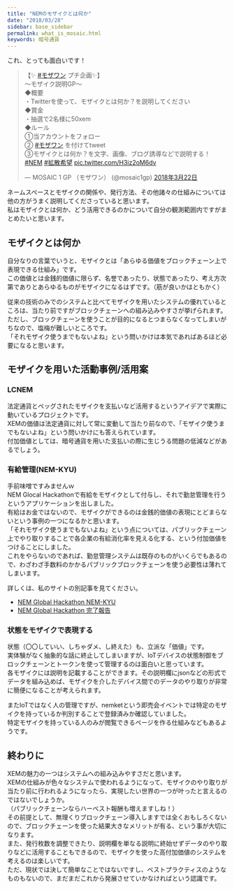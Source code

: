 ```yaml
---
title: "NEMのモザイクとは何か"
date: "2018/03/28"
sidebar: base_sidebar
permalink: what_is_mosaic.html
keywords: 暗号通貨
---
```


これ、とっても面白いです！  

<blockquote class="twitter-tweet" data-lang="ja"><p lang="ja" dir="ltr">【✨ <a href="https://twitter.com/hashtag/%E3%83%A2%E3%82%B6%E3%83%AF%E3%83%B3?src=hash&amp;ref_src=twsrc%5Etfw">#モザワン</a> プチ企画✨】<br>〜モザイク説明GP〜<br>◆概要<br>・Twitterを使って、モザイクとは何か？を説明してください<br>◆賞金<br>・抽選で2名様に50xem<br>◆ルール<br>①当アカウントをフォロー<br>② <a href="https://twitter.com/hashtag/%E3%83%A2%E3%82%B6%E3%83%AF%E3%83%B3?src=hash&amp;ref_src=twsrc%5Etfw">#モザワン</a> を付けてtweet<br>③モザイクとは何か？を文字、画像、ブログ誘導などで説明する！<a href="https://twitter.com/hashtag/NEM?src=hash&amp;ref_src=twsrc%5Etfw">#NEM</a> <a href="https://twitter.com/hashtag/%E6%8B%A1%E6%95%A3%E5%B8%8C%E6%9C%9B?src=hash&amp;ref_src=twsrc%5Etfw">#拡散希望</a> <a href="https://t.co/H3iz2oM6dv">pic.twitter.com/H3iz2oM6dv</a></p>&mdash; MOSAIC 1 GP （モザワン） (@mosaic1gp) <a href="https://twitter.com/mosaic1gp/status/976769491622178816?ref_src=twsrc%5Etfw">2018年3月22日</a></blockquote>
<script async src="https://platform.twitter.com/widgets.js" charset="utf-8"></script>


ネームスペースとモザイクの関係や、発行方法、その他諸々の仕組みについては他の方がうまく説明してくださっていると思います。  
私はモザイクとは何か、どう活用できるのかについて自分の観測範囲内ですがまとめたいと思います。  


## モザイクとは何か

自分なりの言葉でいうと、モザイクとは「あらゆる価値をブロックチェーン上で表現できる仕組み」です。  
この価値とは金銭的価値に限らず、名誉であったり、状態であったり、考え方次第でありとあらゆるものがモザイクになるはずです。（筋が良いかはともかく）  

従来の技術のみでのシステムと比べてモザイクを用いたシステムの優れているところは、当たり前ですがブロックチェーンへの組み込みやすさが挙げられます。  
ただし、ブロックチェーンを使うことが目的になるとつまらなくなってしまいがちなので、塩梅が難しいところです。  
「それモザイク使うまでもないよね」という問いかけは本気であればあるほど必要になると思います。  


## モザイクを用いた活動事例/活用案

### LCNEM
法定通貨とペッグされたモザイクを支払いなど活用するというアイデアで実際に動いているプロジェクトです。  
XEMの価値は法定通貨に対して常に変動して当たり前なので、「モザイク使うまでもないよね」という問いかけにも答えられています。  
付加価値としては、暗号通貨を用いた支払いの際に生じうる問題の低減などがあるでしょう。  

### 有給管理(NEM-KYU)
手前味噌ですみませんｗ  
NEM Glocal Hackathonで有給をモザイクとして付与し、それで勤怠管理を行うというアプリケーションを出しました。  
有給はお金ではないので、モザイクができるのは金銭的価値の表現にとどまらないという事例の一つになるかと思います。  
「それモザイク使うまでもないよね」という点については、パブリックチェーン上でやり取りすることで各企業の有給消化率を見える化する、という付加価値をつけることにしました。  
これをやらないのであれば、勤怠管理システムは既存のものがいくらでもあるので、わざわざ手数料のかかるパブリックブロックチェーンを使う必要性は薄れてしまいます。  

詳しくは、私のサイトの別記事を見てください。  

- [NEM Global Hackathon NEM-KYU](https://fmhk23.github.io/nem_global_hackathon_nem_kyu.html)
- [NEM Global Hackathon 完了報告](https://fmhk23.github.io/nem_global_hackathon_complete.html)

### 状態をモザイクで表現する
状態（〇〇していい、しちゃダメ、し終えた）も、立派な「価値」です。  
実体験がなく抽象的な話に終止してしまいますが、IoTデバイスの状態制御をブロックチェーンとトークンを使って管理するのは面白いと思っています。  
各モザイクには説明を記載することができます。その説明欄にjsonなどの形式でデータを組み込めば、モザイクを介したデバイス間でのデータのやり取りが非常に簡便になることが考えられます。  

またIoTではなく人の管理ですが、nemketという即売会イベントでは特定のモザイクを持っているか判別することで登録済みか確認していました。  
特定モザイクを持っている人のみが閲覧できるページを作る仕組みなどもあるようです。  

## 終わりに

XEMの魅力の一つはシステムへの組み込みやすさだと思います。  
XEMの仕組みが色々なシステムで使われるようになって、モザイクのやり取りが当たり前に行われるようになったら、実現したい世界の一つが叶ったと言えるのではないでしょうか。  
（パブリックチェーンならハーベスト報酬も増えますしね！）  
その前提として、無理くりブロックチェーン導入しますでは全くおもしろくないので、ブロックチェーンを使った結果大きなメリットが有る、という事が大切になります。  
また、発行枚数を調整できたり、説明欄を単なる説明に終始せずデータのやり取りなどに活用することもできるので、モザイクを使った高付加価値のシステムを考えるのは楽しいです。  
ただ、現状では決して簡単なことではないですし、ベストプラクティスのようなものもないので、まだまだこれから発展させていかなければという認識です。  
